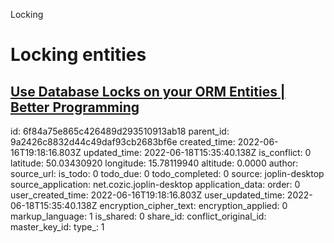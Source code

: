 Locking

# Locking entities

## [Use Database Locks on your ORM Entities | Better Programming](https://betterprogramming.pub/dont-forget-setting-database-locks-on-your-orm-entities-9cf4c074706)

id: 6f84a75e865c426489d293510913ab18
parent_id: 9a2426c8832d44c49daf93cb2683bf6e
created_time: 2022-06-16T19:18:16.803Z
updated_time: 2022-06-18T15:35:40.138Z
is_conflict: 0
latitude: 50.03430920
longitude: 15.78119940
altitude: 0.0000
author: 
source_url: 
is_todo: 0
todo_due: 0
todo_completed: 0
source: joplin-desktop
source_application: net.cozic.joplin-desktop
application_data: 
order: 0
user_created_time: 2022-06-16T19:18:16.803Z
user_updated_time: 2022-06-18T15:35:40.138Z
encryption_cipher_text: 
encryption_applied: 0
markup_language: 1
is_shared: 0
share_id: 
conflict_original_id: 
master_key_id: 
type_: 1